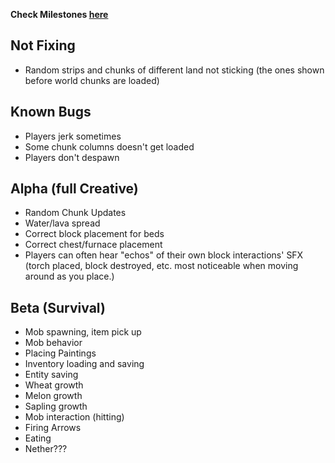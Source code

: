 
__Check Milestones [here](https://github.com/shoghicp/PocketMine-MP/issues/milestones)__


## Not Fixing
- Random strips and chunks of different land not sticking (the ones shown before world chunks are loaded)

## Known Bugs
- Players jerk sometimes
- Some chunk columns doesn't get loaded
- Players don't despawn


## Alpha (full Creative)
- Random Chunk Updates
- Water/lava spread
- Correct block placement for beds
- Correct chest/furnace placement
- Players can often hear "echos" of their own block interactions' SFX (torch placed, block destroyed, etc. most noticeable when moving around as you place.)

## Beta (Survival)
- Mob spawning, item pick up
- Mob behavior
- Placing Paintings
- Inventory loading and saving
- Entity saving
- Wheat growth
- Melon growth
- Sapling growth
- Mob interaction (hitting)
- Firing Arrows
- Eating
- Nether???